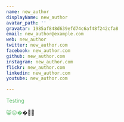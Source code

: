 ```yaml
---
name: new_author
displayName: new_author
avatar_path: ''
gravatar: 1985af848d639efd74c6af48f242cfa8
email: new_author@example.com
web: new_author
twitter: new_author.com
facebook: new_author.com
github: new_author.com
instagram: new_author.com
flickr: new_author.com
linkedin: new_author.com
youtube: new_author.com

---
```



<p><span style="color: rgb(97,189,109);">Testing</span></p>
<p></p>
<p><span style="color: rgb(97,189,109);">😸😣�</span>�🙉🙈</p>



